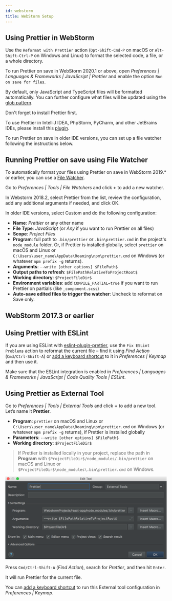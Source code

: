 ```yaml
---
id: webstorm
title: WebStorm Setup
---
```


## Using Prettier in WebStorm

Use the `Reformat with Prettier` action (`Opt-Shift-Cmd-P` on macOS or `Alt-Shift-Ctrl-P` on Windows and Linux) to format the selected code, a file, or a whole directory.

To run Prettier on save in WebStorm 2020.1 or above, open _Preferences | Languages & Frameworks | JavaScript | Prettier_ and enable the option `Run on save for files`.

By default, only JavaScript and TypeScript files will be formatted automatically. You can further configure what files will be updated using the [glob pattern](https://github.com/isaacs/node-glob#glob-primer).

Don't forget to install Prettier first.

To use Prettier in IntelliJ IDEA, PhpStorm, PyCharm, and other JetBrains IDEs, please install this [plugin](https://plugins.jetbrains.com/plugin/10456-prettier).

To run Prettier on save in older IDE versions, you can set up a file watcher following the instructions below.

## Running Prettier on save using File Watcher

To automatically format your files using Prettier on save in WebStorm 2019.\* or earlier, you can use a [File Watcher](https://plugins.jetbrains.com/plugin/7177-file-watchers).

Go to _Preferences | Tools | File Watchers_ and click **+** to add a new watcher.

In Webstorm 2018.2, select Prettier from the list, review the configuration, add any additional arguments if needed, and click OK.

In older IDE versions, select Custom and do the following configuration:

- **Name**: _Prettier_ or any other name
- **File Type**: _JavaScript_ (or _Any_ if you want to run Prettier on all files)
- **Scope**: _Project Files_
- **Program**: full path to `.bin/prettier` or `.bin\prettier.cmd` in the project's `node_module` folder. Or, if Prettier is installed globally, select `prettier` on macOS and Linux or `C:\Users\user_name\AppData\Roaming\npm\prettier.cmd` on Windows (or whatever `npm prefix -g` returns).
- **Arguments**: `--write [other options] $FilePath$`
- **Output paths to refresh**: `$FilePathRelativeToProjectRoot$`
- **Working directory**: `$ProjectFileDir$`
- **Environment variables**: add `COMPILE_PARTIAL=true` if you want to run Prettier on partials (like `_component.scss`)
- **Auto-save edited files to trigger the watcher**: Uncheck to reformat on Save only.

## WebStorm 2017.3 or earlier

## Using Prettier with ESLint

If you are using ESLint with [eslint-plugin-prettier](https://github.com/prettier/eslint-plugin-prettier), use the `Fix ESLint Problems` action to reformat the current file – find it using _Find Action_ (`Cmd/Ctrl-Shift-A`) or [add a keyboard shortcut](https://www.jetbrains.com/help/webstorm/configuring-keyboard-shortcuts.html) to it in _Preferences | Keymap_ and then use it.

Make sure that the ESLint integration is enabled in _Preferences | Languages & Frameworks | JavaScript | Code Quality Tools | ESLint_.

## Using Prettier as External Tool

Go to _Preferences | Tools | External Tools_ and click **+** to add a new tool. Let’s name it **Prettier**.

- **Program**: `prettier` on macOS and Linux or `C:\Users\user_name\AppData\Roaming\npm\prettier.cmd` on Windows (or whatever `npm prefix -g` returns), if Prettier is installed globally
- **Parameters**: `--write [other options] $FilePath$`
- **Working directory**: `$ProjectFileDir$`

> If Prettier is installed locally in your project, replace the path in **Program** with `$ProjectFileDir$/node_modules/.bin/prettier` on macOS and Linux or `$ProjectFileDir$\node_modules\.bin\prettier.cmd` on Windows.

![Example](/docs/assets/webstorm/external-tool-prettier.png)

Press `Cmd/Ctrl-Shift-A` (_Find Action_), search for _Prettier_, and then hit `Enter`.

It will run Prettier for the current file.

You can [add a keyboard shortcut](https://www.jetbrains.com/help/webstorm/configuring-keyboard-shortcuts.html) to run this External tool configuration in _Preferences | Keymap_.
